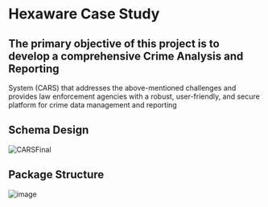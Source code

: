 # Hexaware Case Study 
## The primary objective of this project is to develop a comprehensive Crime Analysis and Reporting 
System (CARS) that addresses the above-mentioned challenges and provides law enforcement agencies 
with a robust, user-friendly, and secure platform for crime data management and reporting

## Schema Design
![CARSFinal](https://github.com/user-attachments/assets/0c0b9368-26ae-410a-8ee1-ccd40c059b39)


## Package Structure
![image](https://github.com/user-attachments/assets/497f7a9e-83b1-4f92-ad46-f98cff234dc1)
